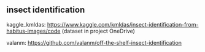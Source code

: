 ## insect identification

kaggle_kmldas: https://www.kaggle.com/kmldas/insect-identification-from-habitus-images/code (dataset in project OneDrive)

valanm: https://github.com/valanm/off-the-shelf-insect-identification
